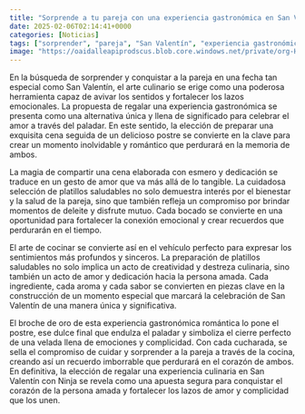 ```yaml
---
title: "Sorprende a tu pareja con una experiencia gastronómica en San Valentín con Ninja"
date: 2025-02-06T02:14:41+0000
categories: [Noticias]
tags: ["sorprender", "pareja", "San Valentín", "experiencia gastronómica", "cena", "postre", "amor."]
image: "https://oaidalleapiprodscus.blob.core.windows.net/private/org-HKmKxpuNw3Y88lm4EBrIPq0n/user-ZwiCXOggLL8ZNNKE2g7rXFmV/img-elzKAEMrV78KPq9yf9m20Eb3.png?st=2025-02-06T01%3A14%3A41Z&se=2025-02-06T03%3A14%3A41Z&sp=r&sv=2024-08-04&sr=b&rscd=inline&rsct=image/png&skoid=d505667d-d6c1-4a0a-bac7-5c84a87759f8&sktid=a48cca56-e6da-484e-a814-9c849652bcb3&skt=2025-02-05T07%3A59%3A42Z&ske=2025-02-06T07%3A59%3A42Z&sks=b&skv=2024-08-04&sig=K5rOWeUolT%2Bt00VZNLom1wU/UAu7I7iEWaTZDcnM0g8%3D"
---
```


En la búsqueda de sorprender y conquistar a la pareja en una fecha tan especial como San Valentín, el arte culinario se erige como una poderosa herramienta capaz de avivar los sentidos y fortalecer los lazos emocionales. La propuesta de regalar una experiencia gastronómica se presenta como una alternativa única y llena de significado para celebrar el amor a través del paladar. En este sentido, la elección de preparar una exquisita cena seguida de un delicioso postre se convierte en la clave para crear un momento inolvidable y romántico que perdurará en la memoria de ambos.

La magia de compartir una cena elaborada con esmero y dedicación se traduce en un gesto de amor que va más allá de lo tangible. La cuidadosa selección de platillos saludables no solo demuestra interés por el bienestar y la salud de la pareja, sino que también refleja un compromiso por brindar momentos de deleite y disfrute mutuo. Cada bocado se convierte en una oportunidad para fortalecer la conexión emocional y crear recuerdos que perdurarán en el tiempo.

El arte de cocinar se convierte así en el vehículo perfecto para expresar los sentimientos más profundos y sinceros. La preparación de platillos saludables no solo implica un acto de creatividad y destreza culinaria, sino también un acto de amor y dedicación hacia la persona amada. Cada ingrediente, cada aroma y cada sabor se convierten en piezas clave en la construcción de un momento especial que marcará la celebración de San Valentín de una manera única y significativa.

El broche de oro de esta experiencia gastronómica romántica lo pone el postre, ese dulce final que endulza el paladar y simboliza el cierre perfecto de una velada llena de emociones y complicidad. Con cada cucharada, se sella el compromiso de cuidar y sorprender a la pareja a través de la cocina, creando así un recuerdo imborrable que perdurará en el corazón de ambos. En definitiva, la elección de regalar una experiencia culinaria en San Valentín con Ninja se revela como una apuesta segura para conquistar el corazón de la persona amada y fortalecer los lazos de amor y complicidad que los unen.
    